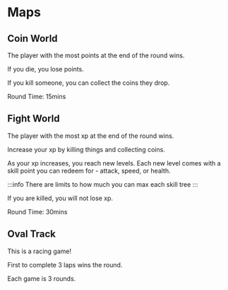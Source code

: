 # Maps

## Coin World

The player with the most points at the end of the round wins.

If you die, you lose points.

If you kill someone, you can collect the coins they drop.

Round Time: 15mins

## Fight World

The player with the most xp at the end of the round wins.

Increase your xp by killing things and collecting coins.

As your xp increases, you reach new levels. Each new level comes with a skill point you can redeem for - attack, speed, or health.

:::info
There are limits to how much you can max each skill tree
:::

If you are killed, you will not lose xp.

Round Time: 30mins

## Oval Track

This is a racing game!

First to complete 3 laps wins the round.

Each game is 3 rounds.
